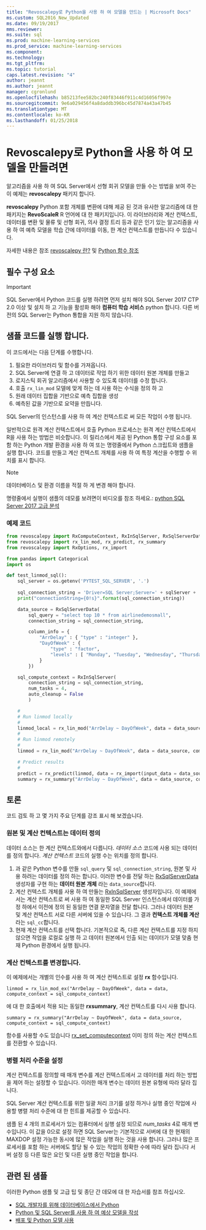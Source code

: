 ```yaml
---
title: "Revoscalepy로 Python을 사용 하 여 모델을 만드는 | Microsoft Docs"
ms.custom: SQL2016_New_Updated
ms.date: 09/19/2017
mms.reviewer: 
ms.suite: sql
ms.prod: machine-learning-services
ms.prod_service: machine-learning-services
ms.component: 
ms.technology: 
ms.tgt_pltfrm: 
ms.topic: tutorial
caps.latest.revision: "4"
author: jeannt
ms.author: jeannt
manager: cgronlund
ms.openlocfilehash: b85213fee582bc240f83446f911c4d16056f997e
ms.sourcegitcommit: 9e6a029456f4a8daddb396bc45d7874a43a47b45
ms.translationtype: MT
ms.contentlocale: ko-KR
ms.lasthandoff: 01/25/2018
---
```

# <a name="use-python-with-revoscalepy-to-create-a-model"></a>Revoscalepy로 Python을 사용 하 여 모델을 만들려면

알고리즘을 사용 하 여 SQL Server에서 선형 회귀 모델을 만들 수는 방법을 보여 주는이 예제는 **revoscalepy** 패키지 합니다.

**revoscalepy** Python 포함 개체를 변환에 대해 제공 된 것과 유사한 알고리즘에 대 한 패키지는 **RevoScaleR** R 언어에 대 한 패키지입니다. 이 라이브러리와 계산 컨텍스트, 데이터를 변환 및 물류 및 선형 회귀, 의사 결정 트리 등과 같은 인기 있는 알고리즘을 사용 하 여 예측 모델을 학습 간에 데이터를 이동, 한 계산 컨텍스트를 만듭니다 수 있습니다.

자세한 내용은 참조 [revoscalepy 란?](../python/what-is-revoscalepy.md) 및 [Python 함수 참조](https://docs.microsoft.com/r-server/python-reference/introducing-python-package-reference)

## <a name="prerequisites"></a>필수 구성 요소

> [!IMPORTANT]
> SQL Server에서 Python 코드를 실행 하려면 먼저 설치 해야 SQL Server 2017 CTP 2.0 이상 및 설치 하 고 기능을 활성화 해야 **컴퓨터 학습 서비스** python 합니다. 다른 버전의 SQL Server는 Python 통합을 지원 하지 않습니다.

## <a name="run-the-sample-code"></a>샘플 코드를 실행 합니다.

이 코드에서는 다음 단계를 수행합니다.

1. 필요한 라이브러리 및 함수를 가져옵니다.
2. SQL Server에 연결 하 고 데이터로 작업 하기 위한 데이터 원본 개체를 만들고
3. 로지스틱 회귀 알고리즘에서 사용할 수 있도록 데이터를 수정 합니다.
4. 호출 `rx_lin_mod` 모델에 맞게 하는 데 사용 하는 수식을 정의 하 고
5. 원래 데이터 집합을 기반으로 예측 집합을 생성
6. 예측된 값을 기반으로 요약을 만듭니다.

SQL Server의 인스턴스를 사용 하 여 계산 컨텍스트로 써 모든 작업이 수행 됩니다.

일반적으로 원격 계산 컨텍스트에서 호출 Python 프로세스는 원격 계산 컨텍스트에서 R을 사용 하는 방법은 비슷합니다. 이 릴리스에서 제공 된 Python 통합 구성 요소를 포함 하는 Python 개발 환경을 사용 하 여 또는 명령줄에서 Python 스크립트와 샘플을 실행 합니다. 코드를 만들고 계산 컨텍스트 개체를 사용 하 여 특정 계산을 수행할 수 위치를 표시 합니다.

> [!NOTE]
> 데이터베이스 및 환경 이름을 적절 하 게 변경 해야 합니다.
> 
> 명령줄에서 실행이 샘플의 데모를 보려면이 비디오를 참조 하세요.: [python SQL Server 2017 고급 분석](https://www.youtube.com/watch?v=FcoY795jTcc)


### <a name="sample-code"></a>예제 코드

```python
from revoscalepy import RxComputeContext, RxInSqlServer, RxSqlServerData
from revoscalepy import rx_lin_mod, rx_predict, rx_summary
from revoscalepy import RxOptions, rx_import

from pandas import Categorical
import os

def test_linmod_sql():
    sql_server = os.getenv('PYTEST_SQL_SERVER', '.')
    
    sql_connection_string = 'Driver=SQL Server;Server=' + sqlServer + ';Database=PyTestDb;Trusted_Connection=True;'
    print("connectionString={0!s}".format(sql_connection_string))

    data_source = RxSqlServerData(
        sql_query = "select top 10 * from airlinedemosmall",
        connection_string = sql_connection_string,

        column_info = {
            "ArrDelay" : { "type" : "integer" },
            "DayOfWeek" : {
                "type" : "factor",
                "levels" : [ "Monday", "Tuesday", "Wednesday", "Thursday", "Friday", "Saturday", "Sunday" ]
            }
        })

    sql_compute_context = RxInSqlServer(
        connection_string = sql_connection_string,
        num_tasks = 4,
        auto_cleanup = False
        )

    #
    # Run linmod locally
    #
    linmod_local = rx_lin_mod("ArrDelay ~ DayOfWeek", data = data_source)
    #
    # Run linmod remotely
    #
    linmod = rx_lin_mod("ArrDelay ~ DayOfWeek", data = data_source, compute_context = sql_compute_context)

    # Predict results
    # 
    predict = rx_predict(linmod, data = rx_import(input_data = data_source))
    summary = rx_summary("ArrDelay ~ DayOfWeek", data = data_source, compute_context = sql_compute_context)
```

## <a name="discussion"></a>토론

코드 검토 하 고 몇 가지 주요 단계를 강조 표시 해 보겠습니다.

### <a name="defining-a-data-source-and-compute-context"></a>원본 및 계산 컨텍스트는 데이터 정의

데이터 소스는 한 계산 컨텍스트와에서 다릅니다. _데이터 소스_ 코드에 사용 되는 데이터를 정의 합니다. _계산 컨텍스트_ 코드의 실행 수는 위치를 정의 합니다.

1. 과 같은 Python 변수를 만들 `sql_query` 및 `sql_connection_string`, 원본 및 사용 하려는 데이터를 정의 하는 합니다. 이러한 변수를 전달 하는 [RxSqlServerData](https://docs.microsoft.com/r-server/python-reference/revoscalepy/rxsqlserverdata) 생성자를 구현 하는 **데이터 원본 개체** 라는 `data_source`합니다.
2. 계산 컨텍스트 개체를 사용 하 여 만들는 [RxInSqlServer](https://docs.microsoft.com/r-server/python-reference/revoscalepy/rxinsqlserverdata) 생성자입니다. 이 예제에서는 계산 컨텍스트로 써 사용 하 여 동일한 SQL Server 인스턴스에서 데이터를 가정 하에서 이전에 정의 된 동일한 연결 문자열을 전달 합니다. 그러나 데이터 원본 및 계산 컨텍스트 서로 다른 서버에 있을 수 있습니다. 그 결과 **컨텍스트 개체를 계산** 라는 `sql_cc`합니다.
3. 현재 계산 컨텍스트를 선택 합니다. 기본적으로 즉, 다른 계산 컨텍스트를 지정 하지 않으면 작업을 로컬로 실행 하 고 데이터 원본에서 인출 되는 데이터가 모델 맞춤 현재 Python 환경에서 실행 됩니다.

### <a name="changing-compute-contexts"></a>계산 컨텍스트를 변경합니다.

이 예제에서는 개별의 인수를 사용 하 여 계산 컨텍스트로 설정 **rx** 함수입니다.
    
`linmod = rx_lin_mod_ex("ArrDelay ~ DayOfWeek", data = data, compute_context = sql_compute_context)`

에 대 한 호출에서 적용 되는 동일한 **rxsummary**, 계산 컨텍스트를 다시 사용 합니다.

`summary = rx_summary("ArrDelay ~ DayOfWeek", data = data_source, compute_context = sql_compute_context)`

함수를 사용할 수도 있습니다 [rx_set_computecontext](https://docs.microsoft.com/r-server/python-reference/revoscalepy/rx-set-compute-context) 이미 정의 하는 계산 컨텍스트를 전환할 수 있습니다.

### <a name="setting-the-degree-of-parallelism"></a>병렬 처리 수준을 설정

계산 컨텍스트를 정의할 때 매개 변수를 계산 컨텍스트에서 고 데이터를 처리 하는 방법을 제어 하는 설정할 수 있습니다. 이러한 매개 변수는 데이터 원본 유형에 따라 달라 집니다.

SQL Server 계산 컨텍스트를 위한 일괄 처리 크기를 설정 하거나 실행 중인 작업에 사용할 병렬 처리 수준에 대 한 힌트를 제공할 수 있습니다.

샘플 된 4 개의 프로세서가 있는 컴퓨터에서 실행 설정 되므로 *num_tasks* 4로 매개 변수입니다. 이 값을 0으로 설정 하면 SQL Server는 기본적으로 서버에 대 한 현재의 MAXDOP 설정 가능한 동시에 많은 작업을 실행 하는 것을 사용 합니다. 그러나 많은 프로세서를 포함 하는 서버에도 할당 될 수 있는 작업의 정확한 수에 따라 달라 집니다 서버 설정 등 다른 많은 요인 및 다른 실행 중인 작업을 합니다.

## <a name="related-samples"></a>관련 된 샘플

이러한 Python 샘플 및 고급 팁 및 종단 간 데모에 대 한 자습서를 참조 하십시오.

+ [SQL 개발자를 위해 데이터베이스에서 Python](sqldev-in-database-python-for-sql-developers.md)
+ [Python 및 SQL Server를 사용 하 여 예상 모델을 작성](https://microsoft.github.io/sql-ml-tutorials/python/rentalprediction/)
+ [배포 및 Python 모델 사용](../python/publish-consume-python-code.md)
